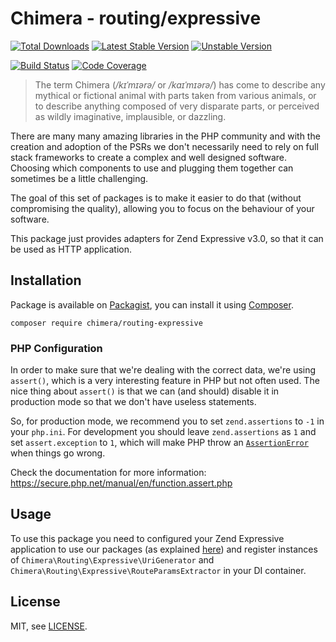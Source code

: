 # Chimera - routing/expressive

[![Total Downloads]](https://packagist.org/packages/chimera/routing-expressive)
[![Latest Stable Version]](https://packagist.org/packages/chimera/routing-expressive)
[![Unstable Version]](https://packagist.org/packages/chimera/routing-expressive)

[![Build Status]](https://github.com/chimeraphp/routing-expressive/actions?query=workflow%3A%22PHPUnit%20Tests%22+branch%3A0.5.x)
[![Code Coverage]](https://codecov.io/gh/chimeraphp/routing-expressive)

> The term Chimera (_/kɪˈmɪərə/_ or _/kaɪˈmɪərə/_) has come to describe any
mythical or fictional animal with parts taken from various animals, or to
describe anything composed of very disparate parts, or perceived as wildly
imaginative, implausible, or dazzling.

There are many many amazing libraries in the PHP community and with the creation
and adoption of the PSRs we don't necessarily need to rely on full stack
frameworks to create a complex and well designed software. Choosing which
components to use and plugging them together can sometimes be a little
challenging.

The goal of this set of packages is to make it easier to do that (without
compromising the quality), allowing you to focus on the behaviour of your
software.

This package just provides adapters for Zend Expressive v3.0, so that it
can be used as HTTP application. 

## Installation

Package is available on [Packagist](http://packagist.org/packages/chimera/routing-expressive),
you can install it using [Composer](http://getcomposer.org).

```shell
composer require chimera/routing-expressive
```

### PHP Configuration

In order to make sure that we're dealing with the correct data, we're using `assert()`,
which is a very interesting feature in PHP but not often used. The nice thing
about `assert()` is that we can (and should) disable it in production mode so
that we don't have useless statements.

So, for production mode, we recommend you to set `zend.assertions` to `-1` in your `php.ini`.
For development you should leave `zend.assertions` as `1` and set `assert.exception` to `1`, which
will make PHP throw an [`AssertionError`](https://secure.php.net/manual/en/class.assertionerror.php)
when things go wrong.

Check the documentation for more information: https://secure.php.net/manual/en/function.assert.php


## Usage

To use this package you need to configured your Zend Expressive application to
use our packages (as explained [here](https://github.com/chimeraphp/routing#usage))
and register instances of `Chimera\Routing\Expressive\UriGenerator` and
`Chimera\Routing\Expressive\RouteParamsExtractor` in your DI container. 

## License

MIT, see [LICENSE].

[Total Downloads]: https://img.shields.io/packagist/dt/chimera/routing-expressive.svg?style=flat-square
[Latest Stable Version]: https://img.shields.io/packagist/v/chimera/routing-expressive.svg?style=flat-square
[Unstable Version]: https://img.shields.io/packagist/vpre/chimera/routing-expressive.svg?style=flat-square
[Build Status]: https://img.shields.io/github/workflow/status/chimeraphp/routing-expressive/PHPUnit%20tests/0.5.x?style=flat-square
[Code Coverage]: https://codecov.io/gh/chimeraphp/routing-expressive/branch/master/graph/badge.svg
[Packagist]: http://packagist.org/packages/chimera/routing-expressive
[Composer]: http://getcomposer.org
[LICENSE]: LICENSE
